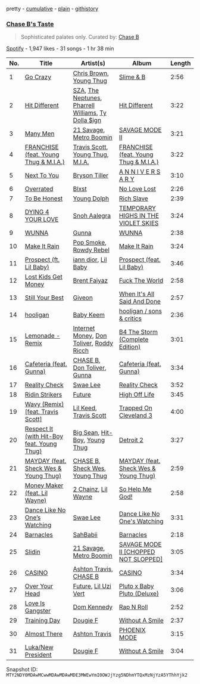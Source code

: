 pretty - [cumulative](/playlists/cumulative/37i9dQZF1DWXTp4cr7PRsK.md) - [plain](/playlists/plain/37i9dQZF1DWXTp4cr7PRsK) - [githistory](https://github.githistory.xyz/mackorone/spotify-playlist-archive/blob/main/playlists/plain/37i9dQZF1DWXTp4cr7PRsK)

### [Chase B's Taste](https://open.spotify.com/playlist/37i9dQZF1DWXTp4cr7PRsK)

> Sophisticated palates only\. Curated by: <a href="https://www.instagram.com/ogchaseb/">Chase B</a>

[Spotify](https://open.spotify.com/user/spotify) - 1,947 likes - 31 songs - 1 hr 38 min

| No. | Title | Artist(s) | Album | Length |
|---|---|---|---|---|
| 1 | [Go Crazy](https://open.spotify.com/track/1IIKrJVP1C9N7iPtG6eOsK) | [Chris Brown](https://open.spotify.com/artist/7bXgB6jMjp9ATFy66eO08Z), [Young Thug](https://open.spotify.com/artist/50co4Is1HCEo8bhOyUWKpn) | [Slime & B](https://open.spotify.com/album/7fZKtzZAsfH0kzeTivu5TG) | 2:56 |
| 2 | [Hit Different](https://open.spotify.com/track/7Bar1kLTmsRmH6FCKKMEyU) | [SZA](https://open.spotify.com/artist/7tYKF4w9nC0nq9CsPZTHyP), [The Neptunes](https://open.spotify.com/artist/0KuF7reCTOZwV7YJnHQqgr), [Pharrell Williams](https://open.spotify.com/artist/2RdwBSPQiwcmiDo9kixcl8), [Ty Dolla $ign](https://open.spotify.com/artist/7c0XG5cIJTrrAgEC3ULPiq) | [Hit Different](https://open.spotify.com/album/4xmJCh7ct63QvQ5wRc44db) | 3:22 |
| 3 | [Many Men](https://open.spotify.com/track/3CDVMejYHnB1SkEEx0T1N4) | [21 Savage](https://open.spotify.com/artist/1URnnhqYAYcrqrcwql10ft), [Metro Boomin](https://open.spotify.com/artist/0iEtIxbK0KxaSlF7G42ZOp) | [SAVAGE MODE II](https://open.spotify.com/album/6wTyGUWGCilBFZ837k5aRi) | 3:21 |
| 4 | [FRANCHISE \(feat\. Young Thug & M.I.A.\)](https://open.spotify.com/track/4jVBIpuOiMj1crqd8LoCrJ) | [Travis Scott](https://open.spotify.com/artist/0Y5tJX1MQlPlqiwlOH1tJY), [Young Thug](https://open.spotify.com/artist/50co4Is1HCEo8bhOyUWKpn), [M.I.A.](https://open.spotify.com/artist/0QJIPDAEDILuo8AIq3pMuU) | [FRANCHISE \(feat\. Young Thug & M.I.A.\)](https://open.spotify.com/album/4Bp7LKA5Afo1PRoXuQe8qZ) | 3:22 |
| 5 | [Next To You](https://open.spotify.com/track/2SSyJ6hTS0JeHTg63wVDZ7) | [Bryson Tiller](https://open.spotify.com/artist/2EMAnMvWE2eb56ToJVfCWs) | [A N N I V E R S A R Y](https://open.spotify.com/album/5KpXxX7OUDXRs25qLyN8NA) | 3:10 |
| 6 | [Overrated](https://open.spotify.com/track/6Fc9IYSkbmVwv4dlzn8hJb) | [Blxst](https://open.spotify.com/artist/4qXC0i02bSFstECuXP2ZpL) | [No Love Lost](https://open.spotify.com/album/0pwGvLOBpgIgFlrQVSRqh9) | 2:26 |
| 7 | [To Be Honest](https://open.spotify.com/track/2OmElPC8H23YsekF58fSbm) | [Young Dolph](https://open.spotify.com/artist/3HiuzBlSW7pGDXlSFMhO2g) | [Rich Slave](https://open.spotify.com/album/5LURLNXIyqBHpe5vvRTKHY) | 2:39 |
| 8 | [DYING 4 YOUR LOVE](https://open.spotify.com/track/1Yx1TbWg1zbl6gQ3SCOFCN) | [Snoh Aalegra](https://open.spotify.com/artist/1A9o3Ljt67pFZ89YtPPL5X) | [TEMPORARY HIGHS IN THE VIOLET SKIES](https://open.spotify.com/album/57ttk3xzHMWLr6CGrEa8F3) | 3:24 |
| 9 | [WUNNA](https://open.spotify.com/track/0y7Ao3CVJsyKFmqdjutiIF) | [Gunna](https://open.spotify.com/artist/2hlmm7s2ICUX0LVIhVFlZQ) | [WUNNA](https://open.spotify.com/album/0gA0nZrZ55PLUp7ARfrICu) | 2:38 |
| 10 | [Make It Rain](https://open.spotify.com/track/4TgHt7vKCimpywaiKfl0uj) | [Pop Smoke](https://open.spotify.com/artist/0eDvMgVFoNV3TpwtrVCoTj), [Rowdy Rebel](https://open.spotify.com/artist/6LXRvV2OAtXF7685fzh3mj) | [Make It Rain](https://open.spotify.com/album/0XaqBneSJFz2ZVVlUM2neC) | 3:24 |
| 11 | [Prospect \(ft\. Lil Baby\)](https://open.spotify.com/track/4Zjdzxx0dsavsr7Ehr8fGE) | [iann dior](https://open.spotify.com/artist/6ASri4ePR7RlsvIQgWPJpS), [Lil Baby](https://open.spotify.com/artist/5f7VJjfbwm532GiveGC0ZK) | [Prospect \(feat\. Lil Baby\)](https://open.spotify.com/album/0EmINljXosug1gnqewNqnn) | 3:46 |
| 12 | [Lost Kids Get Money](https://open.spotify.com/track/47y5boKoOnJoSpBpPEZvhz) | [Brent Faiyaz](https://open.spotify.com/artist/3tlXnStJ1fFhdScmQeLpuG) | [Fuck The World](https://open.spotify.com/album/3vi20DRHkqv4HyVg9Rt9wC) | 2:58 |
| 13 | [Still Your Best](https://open.spotify.com/track/2qvWsotNWTvRkwCksOnl92) | [Giveon](https://open.spotify.com/artist/4fxd5Ee7UefO4CUXgwJ7IP) | [When It's All Said And Done](https://open.spotify.com/album/62Yd5v100Og1YZ7FNsGv9q) | 2:57 |
| 14 | [hooligan](https://open.spotify.com/track/02iYJG3KLBJODa5JkQ4O6y) | [Baby Keem](https://open.spotify.com/artist/5SXuuuRpukkTvsLuUknva1) | [hooligan / sons & critics](https://open.spotify.com/album/3DkdRBEwaFuyDTjsrf5dGl) | 2:36 |
| 15 | [Lemonade \- Remix](https://open.spotify.com/track/57FNYz14MjKVoRTbxtv4A1) | [Internet Money](https://open.spotify.com/artist/6MPCFvOQv5cIGfw3jODMF0), [Don Toliver](https://open.spotify.com/artist/4Gso3d4CscCijv0lmajZWs), [Roddy Ricch](https://open.spotify.com/artist/757aE44tKEUQEqRuT6GnEB) | [B4 The Storm \(Complete Edition\)](https://open.spotify.com/album/21rCymkjqfD8yeyeoPbJMS) | 3:01 |
| 16 | [Cafeteria \(feat\. Gunna\)](https://open.spotify.com/track/7l28SBHS3zmKDVnOzG8BM7) | [CHASE B](https://open.spotify.com/artist/2cMVIRpseAO7fJAxNfg6rD), [Don Toliver](https://open.spotify.com/artist/4Gso3d4CscCijv0lmajZWs), [Gunna](https://open.spotify.com/artist/2hlmm7s2ICUX0LVIhVFlZQ) | [Cafeteria \(feat\. Gunna\)](https://open.spotify.com/album/01XHfJ7cuU8QjJ5pwCpMW8) | 3:34 |
| 17 | [Reality Check](https://open.spotify.com/track/2p72O2JobPc9sVz520Hil5) | [Swae Lee](https://open.spotify.com/artist/1zNqQNIdeOUZHb8zbZRFMX) | [Reality Check](https://open.spotify.com/album/2ypwyxLk2t1LUWW6rKyePH) | 3:52 |
| 18 | [Ridin Strikers](https://open.spotify.com/track/6PHbWsTTlmQKF9i9VC1KFv) | [Future](https://open.spotify.com/artist/1RyvyyTE3xzB2ZywiAwp0i) | [High Off Life](https://open.spotify.com/album/4bNPOFOzxGhF5jhfIK6lit) | 3:45 |
| 19 | [Wavy \(Remix\) \[feat\. Travis Scott\]](https://open.spotify.com/track/7kRVWQ1G4o8w3ubfNW2ZHB) | [Lil Keed](https://open.spotify.com/artist/3uJx5SnOM59Li7lCxA3b29), [Travis Scott](https://open.spotify.com/artist/0Y5tJX1MQlPlqiwlOH1tJY) | [Trapped On Cleveland 3](https://open.spotify.com/album/6fEonnOwdMHNOlHTmQYPTM) | 4:00 |
| 20 | [Respect It \(with Hit\-Boy feat\. Young Thug\)](https://open.spotify.com/track/4QqTDl0Po7cbaZMcGsZmBg) | [Big Sean](https://open.spotify.com/artist/0c173mlxpT3dSFRgMO8XPh), [Hit\-Boy](https://open.spotify.com/artist/6q3p11nP1p80Ey6LrOOSed), [Young Thug](https://open.spotify.com/artist/50co4Is1HCEo8bhOyUWKpn) | [Detroit 2](https://open.spotify.com/album/6slkiHeFK3wW2D1mao0TX3) | 3:27 |
| 21 | [MAYDAY \(feat\. Sheck Wes & Young Thug\)](https://open.spotify.com/track/7J2DtwsxdoyrhgNV3Vzmos) | [CHASE B](https://open.spotify.com/artist/2cMVIRpseAO7fJAxNfg6rD), [Sheck Wes](https://open.spotify.com/artist/2RDOrhPqAM4jzTRCEb19qX), [Young Thug](https://open.spotify.com/artist/50co4Is1HCEo8bhOyUWKpn) | [MAYDAY \(feat\. Sheck Wes & Young Thug\)](https://open.spotify.com/album/3dPUHr57sBFTHiVtpeO7rv) | 2:59 |
| 22 | [Money Maker \(feat\. Lil Wayne\)](https://open.spotify.com/track/5ntqpbNqI2ZXWiPA1Pr46f) | [2 Chainz](https://open.spotify.com/artist/17lzZA2AlOHwCwFALHttmp), [Lil Wayne](https://open.spotify.com/artist/55Aa2cqylxrFIXC767Z865) | [So Help Me God!](https://open.spotify.com/album/5RYrgGSMiYXGF8iwj2i1wF) | 2:58 |
| 23 | [Dance Like No One’s Watching](https://open.spotify.com/track/2kuYZZvjwzYWPA8L7ICFXn) | [Swae Lee](https://open.spotify.com/artist/1zNqQNIdeOUZHb8zbZRFMX) | [Dance Like No One's Watching](https://open.spotify.com/album/1FfR1LHCNsM7DScxws7L0N) | 3:31 |
| 24 | [Barnacles](https://open.spotify.com/track/7zHsmufvSqrrYJkDhbkW1T) | [SahBabii](https://open.spotify.com/artist/7GuUYiGZOzQwq4L6gAfy1T) | [Barnacles](https://open.spotify.com/album/1oETzMX4n5eWGZhrBbjNgw) | 2:18 |
| 25 | [Slidin](https://open.spotify.com/track/1ztkjvyidhhYNg1QSG3KjA) | [21 Savage](https://open.spotify.com/artist/1URnnhqYAYcrqrcwql10ft), [Metro Boomin](https://open.spotify.com/artist/0iEtIxbK0KxaSlF7G42ZOp) | [SAVAGE MODE II \[CHOPPED NOT SLOPPED\]](https://open.spotify.com/album/263anqt2ayA25jSEXfs0i1) | 3:05 |
| 26 | [CASINO](https://open.spotify.com/track/4gnPzSCKecLy9WJeHeJBrk) | [Ashton Travis](https://open.spotify.com/artist/5QFkhK4qG4aIeYZIWg2DO8), [CHASE B](https://open.spotify.com/artist/2cMVIRpseAO7fJAxNfg6rD) | [CASINO](https://open.spotify.com/album/2ei8Qi53hzaa0c7BXrRIW4) | 3:34 |
| 27 | [Over Your Head](https://open.spotify.com/track/7JsuXl9Odf3V38ksu4FWDZ) | [Future](https://open.spotify.com/artist/1RyvyyTE3xzB2ZywiAwp0i), [Lil Uzi Vert](https://open.spotify.com/artist/4O15NlyKLIASxsJ0PrXPfz) | [Pluto x Baby Pluto \(Deluxe\)](https://open.spotify.com/album/3aITAVBURujVe8fhI2seeR) | 3:06 |
| 28 | [Love Is Gangster](https://open.spotify.com/track/4zAGbKyTxOUUEovHovHMJU) | [Dom Kennedy](https://open.spotify.com/artist/3s8alQfNnY0roAHaJh7Xxt) | [Rap N Roll](https://open.spotify.com/album/1K1x5xDGJoPrZVitY4H7Iu) | 2:52 |
| 29 | [Training Day](https://open.spotify.com/track/4S0oaxUJqJQVytyxcHNm0h) | [Dougie F](https://open.spotify.com/artist/4pBG47zWhJbDw7mpsg68PJ) | [Without A Smile](https://open.spotify.com/album/50lVvEUE53is3DbDazGMHr) | 2:37 |
| 30 | [Almost There](https://open.spotify.com/track/4IfowS5OhB5DDYtuKmoo4v) | [Ashton Travis](https://open.spotify.com/artist/5QFkhK4qG4aIeYZIWg2DO8) | [PHOENIX MODE](https://open.spotify.com/album/3gp0vjA9L16pBIs0vrWzL9) | 3:15 |
| 31 | [Luka/New President](https://open.spotify.com/track/0OIXxIL4UmAU0vO30lwEUY) | [Dougie F](https://open.spotify.com/artist/4pBG47zWhJbDw7mpsg68PJ) | [Without A Smile](https://open.spotify.com/album/50lVvEUE53is3DbDazGMHr) | 3:04 |

Snapshot ID: `MTY2NDY0MDAwMCwwMDAwMDAwMDE3MWEwYmI0OWJjYzg5NDhmYTQxMzNjYzA5YThhYjk2`
